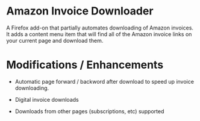 # Amazon Invoice Downloader

A Firefox add-on that partially automates downloading of Amazon invoices.
It adds a content menu item that will find all of the Amazon invoice links on
your current page and download them.

# Modifications / Enhancements

- Automatic page forward / backword after download to speed up invoice downloading.

- Digital invoice downloads

- Downloads from other pages (subscriptions, etc) supported

